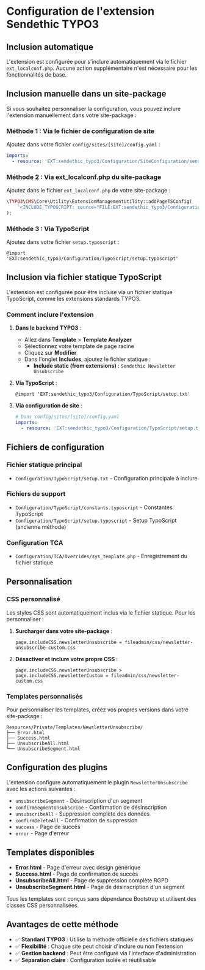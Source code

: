 # Configuration de l'extension Sendethic TYPO3

## Inclusion automatique

L'extension est configurée pour s'inclure automatiquement via le fichier `ext_localconf.php`. 
Aucune action supplémentaire n'est nécessaire pour les fonctionnalités de base.

## Inclusion manuelle dans un site-package

Si vous souhaitez personnaliser la configuration, vous pouvez inclure l'extension manuellement dans votre site-package :

### Méthode 1 : Via le fichier de configuration de site

Ajoutez dans votre fichier `config/sites/[site]/config.yaml` :

```yaml
imports:
  - resource: 'EXT:sendethic_typo3/Configuration/SiteConfiguration/sendethic_typo3.yaml'
```

### Méthode 2 : Via ext_localconf.php du site-package

Ajoutez dans le fichier `ext_localconf.php` de votre site-package :

```php
\TYPO3\CMS\Core\Utility\ExtensionManagementUtility::addPageTSConfig(
    '<INCLUDE_TYPOSCRIPT: source="FILE:EXT:sendethic_typo3/Configuration/TsConfig/Page/All.tsconfig">'
);
```

### Méthode 3 : Via TypoScript

Ajoutez dans votre fichier `setup.typoscript` :

```typoscript
@import 'EXT:sendethic_typo3/Configuration/TypoScript/setup.typoscript'
```

## Inclusion via fichier statique TypoScript

L'extension est configurée pour être incluse via un fichier statique TypoScript, comme les extensions standards TYPO3.

### Comment inclure l'extension

1. **Dans le backend TYPO3** :
   - Allez dans **Template** > **Template Analyzer**
   - Sélectionnez votre template de page racine
   - Cliquez sur **Modifier**
   - Dans l'onglet **Includes**, ajoutez le fichier statique :
     - **Include static (from extensions)** : `Sendethic Newsletter Unsubscribe`

2. **Via TypoScript** :
   ```typoscript
   @import 'EXT:sendethic_typo3/Configuration/TypoScript/setup.txt'
   ```

3. **Via configuration de site** :
   ```yaml
   # Dans config/sites/[site]/config.yaml
   imports:
     - resource: 'EXT:sendethic_typo3/Configuration/TypoScript/setup.txt'
   ```

## Fichiers de configuration

### Fichier statique principal
- `Configuration/TypoScript/setup.txt` - Configuration principale à inclure

### Fichiers de support
- `Configuration/TypoScript/constants.typoscript` - Constantes TypoScript
- `Configuration/TypoScript/setup.typoscript` - Setup TypoScript (ancienne méthode)

### Configuration TCA
- `Configuration/TCA/Overrides/sys_template.php` - Enregistrement du fichier statique

## Personnalisation

### CSS personnalisé

Les styles CSS sont automatiquement inclus via le fichier statique. Pour les personnaliser :

1. **Surcharger dans votre site-package** :
   ```typoscript
   page.includeCSS.newsletterUnsubscribe = fileadmin/css/newsletter-unsubscribe-custom.css
   ```

2. **Désactiver et inclure votre propre CSS** :
   ```typoscript
   page.includeCSS.newsletterUnsubscribe >
   page.includeCSS.newsletterCustom = fileadmin/css/newsletter-custom.css
   ```

### Templates personnalisés

Pour personnaliser les templates, créez vos propres versions dans votre site-package :

```
Resources/Private/Templates/NewsletterUnsubscribe/
├── Error.html
├── Success.html
├── UnsubscribeAll.html
└── UnsubscribeSegment.html
```

## Configuration des plugins

L'extension configure automatiquement le plugin `NewsletterUnsubscribe` avec les actions suivantes :

- `unsubscribeSegment` - Désinscription d'un segment
- `confirmSegmentUnsubscribe` - Confirmation de désinscription
- `unsubscribeAll` - Suppression complète des données
- `confirmDeleteAll` - Confirmation de suppression
- `success` - Page de succès
- `error` - Page d'erreur

## Templates disponibles

- **Error.html** - Page d'erreur avec design générique
- **Success.html** - Page de confirmation de succès
- **UnsubscribeAll.html** - Page de suppression complète RGPD
- **UnsubscribeSegment.html** - Page de désinscription d'un segment

Tous les templates sont conçus sans dépendance Bootstrap et utilisent des classes CSS personnalisées.

## Avantages de cette méthode

- ✅ **Standard TYPO3** : Utilise la méthode officielle des fichiers statiques
- ✅ **Flexibilité** : Chaque site peut choisir d'inclure ou non l'extension
- ✅ **Gestion backend** : Peut être configuré via l'interface d'administration
- ✅ **Séparation claire** : Configuration isolée et réutilisable 